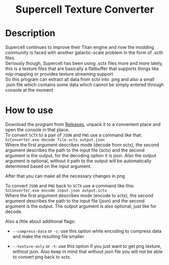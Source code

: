 <p align="center">
<h1 align="center" style="font-size: 32px;"> Supercell Texture Converter </h1>
</p>

# Description
Supercell continues to improve their Titan engine and now the modding community is faced with another galactic-scale problem in the form of .scth files.  
Seriously though, Supercell has been using .sctx files more and more lately, this is a texture files that are basically a flatbuffer that supports things like mip-mapping or provides texture streaming support  
So this program can extract all data from sctx into .png and also a small .json file which contains some data which cannot be simply entered through console at the moment  

# How to use
Download the program from [Releases](https://github.com/Daniil-SV/SCTX-Converter/releases), unpack it to a convenient place and open the console in that place.  
To convert `SCTX` to a pair of `JSON` and `PNG` use a command like that:  
`
ScConverter.exe decode file.sctx output.json
`  
Where the first argument describes mode (decode from sctx), the second argument describes the path to the input file (sctx) and the second argument is the output, for the decoding option it is json. Also the output argument is optional, without it path to the output will be automatically determined based on the input argument.  

After that you can make all the necessary changes in png  

To convert `JSON` and `PNG` back to `SCTX` use a command like this:  
`
ScConverter.exe encode input.json output.sctx
`  
Where the first argument describes mode (encode to sctx), the second argument describes the path to the input file (json) and the second argument is the output. The output argument is also optional, just like for decode.  

Also a little about additional flags:

- `--compress-data` or `-c`:  use this option while encoding to compress data and make the resulting file smaller  

- `--texture-only` or `-t`: use this option if you just want to get png texture, without json. Also keep in mind that without json file you will not be able to convert png back to sctx.



